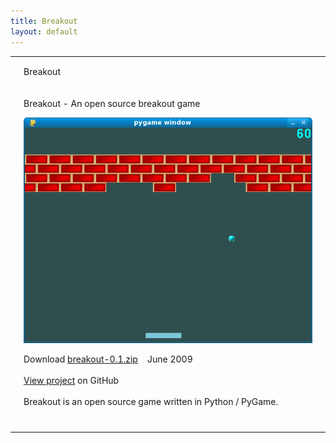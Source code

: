 ```yaml
---
title: Breakout
layout: default
---
```


<table class="content">
    <tbody>
        <tr>
            <td class="navtop_left"></td>
            <td class="navtop_mid">
                <p style="float: left;">Breakout</p>
            </td>
            <td class="navtop_right"></td>
        </tr>
        <tr>
            <td class="navmid_left"></td>
            <td id="contentId" class="content_mid">
                <p class="header">Breakout - An open source breakout game</p>
                <p class="centeredImage">
                    <img src="/images/Screenshot-breakout-big.png" alt="Breakout screenshot" />
                </p>      
                <p class="maintext">      
	                Download&nbsp;<a href="breakout-0.1.zip">breakout-0.1.zip</a> &nbsp;&nbsp; June 2009<br /><br />
                    <a href='https://github.com/johncheetham/breakout'>View project</a> on GitHub<br /><br />
	                Breakout is an open source game written in Python / PyGame. <br /><br />
	            </p>
            </td>
            <td class="navmid_right"></td>
        </tr>
        <tr>
            <td class="navbot_left"></td>
            <td class="navbot_mid"></td>
            <td class="navbot_right"></td>
        </tr>
    </tbody>
</table>


